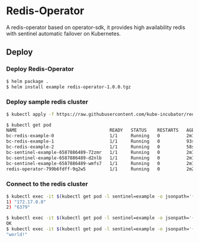 # Redis-Operator
A redis-operator based on operator-sdk, it provides high availability redis with sentinel automatic failover on Kubernetes.

## Deploy

### Deploy Redis-Operator

```sh
$ helm package .
$ helm install example redis-operator-1.0.0.tgz
```

### Deploy sample redis cluster

```sh
$ kubectl apply -f https://raw.githubusercontent.com/kube-incubator/redis-operator/master/deploy/samples/basic.yaml
```

```sh
$ kubectl get pod
NAME                                   READY   STATUS    RESTARTS   AGE
bc-redis-example-0                     1/1     Running   0          2m15s
bc-redis-example-1                     1/1     Running   0          93s
bc-redis-example-2                     1/1     Running   0          58s
bc-sentinel-example-6587886489-72zmr   1/1     Running   0          2m16s
bc-sentinel-example-6587886489-d2nlb   1/1     Running   0          2m16s
bc-sentinel-example-6587886489-wmfs7   1/1     Running   0          2m16s
redis-operator-799b6fdff-9q2w5         1/1     Running   0          2m27s
```

### Connect to the redis cluster

```sh
$ kubectl exec -it $(kubectl get pod -l sentinel=example -o jsonpath='{.items[0].metadata.name}') -- redis-cli -p 26379 SENTINEL get-master-addr-by-name master
1) "172.17.0.8"
2) "6379"
```

```sh
$ kubectl exec -it $(kubectl get pod -l sentinel=example -o jsonpath='{.items[0].metadata.name}') -- redis-cli -h 172.17.0.8 -p 6379 SET hello world!
OK
$ kubectl exec -it $(kubectl get pod -l sentinel=example -o jsonpath='{.items[0].metadata.name}') -- redis-cli -h 172.17.0.8 -p 6379 GET hello
"world!"
```
